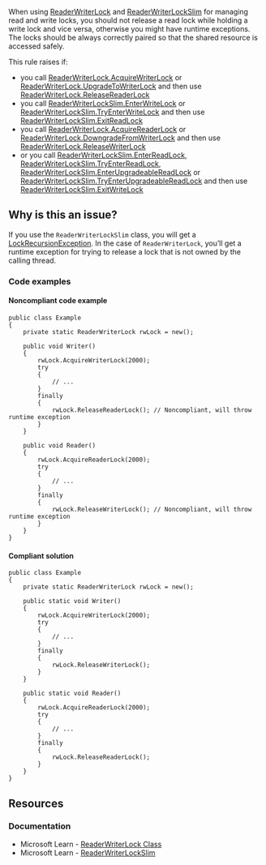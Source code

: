 When using [ReaderWriterLock](https://learn.microsoft.com/en-us/dotnet/api/system.threading.readerwriterlock) and [ReaderWriterLockSlim](https://learn.microsoft.com/en-us/dotnet/api/system.threading.readerwriterlockslim) for managing read and write locks,
you should not release a read lock while holding a write lock and vice versa, otherwise you might have runtime exceptions. The locks should be always
correctly paired so that the shared resource is accessed safely.

This rule raises if:

- you call [ReaderWriterLock.AcquireWriterLock](https://learn.microsoft.com/en-us/dotnet/api/system.threading.readerwriterlock.acquirewriterlock) or [ReaderWriterLock.UpgradeToWriterLock](https://learn.microsoft.com/en-us/dotnet/api/system.threading.readerwriterlock.upgradetowriterlock)
  and then use [ReaderWriterLock.ReleaseReaderLock](https://learn.microsoft.com/en-us/dotnet/api/system.threading.readerwriterlock.releasereaderlock)
- you call [ReaderWriterLockSlim.EnterWriteLock](https://learn.microsoft.com/en-us/dotnet/api/system.threading.readerwriterlockslim.enterwritelock) or
  [ReaderWriterLockSlim.TryEnterWriteLock](https://learn.microsoft.com/en-us/dotnet/api/system.threading.readerwriterlockslim.tryenterwritelock) and then use [ReaderWriterLockSlim.ExitReadLock](https://learn.microsoft.com/en-us/dotnet/api/system.threading.readerwriterlockslim.exitreadlock)
- you call [ReaderWriterLock.AcquireReaderLock](https://learn.microsoft.com/en-us/dotnet/api/system.threading.readerwriterlock.acquirereaderlock) or [ReaderWriterLock.DowngradeFromWriterLock](https://learn.microsoft.com/en-us/dotnet/api/system.threading.readerwriterlock.downgradefromwriterlock) and then use [ReaderWriterLock.ReleaseWriterLock](https://learn.microsoft.com/en-us/dotnet/api/system.threading.readerwriterlock.releasewriterlock)
- or you call [ReaderWriterLockSlim.EnterReadLock](https://learn.microsoft.com/en-us/dotnet/api/system.threading.readerwriterlockslim.enterreadlock), [ReaderWriterLockSlim.TryEnterReadLock](https://learn.microsoft.com/en-us/dotnet/api/system.threading.readerwriterlockslim.tryenterreadlock), [ReaderWriterLockSlim.EnterUpgradeableReadLock](https://learn.microsoft.com/en-us/dotnet/api/system.threading.readerwriterlockslim.enterupgradeablereadlock) or [ReaderWriterLockSlim.TryEnterUpgradeableReadLock](https://learn.microsoft.com/en-us/dotnet/api/system.threading.readerwriterlockslim.tryenterupgradeablereadlock) and then use [ReaderWriterLockSlim.ExitWriteLock](https://learn.microsoft.com/en-us/dotnet/api/system.threading.readerwriterlockslim.exitwritelock)

## Why is this an issue?

If you use the `ReaderWriterLockSlim` class, you will get a [LockRecursionException](https://learn.microsoft.com/en-us/dotnet/api/system.threading.lockrecursionexception). In the case of
`ReaderWriterLock`, you’ll get a runtime exception for trying to release a lock that is not owned by the calling thread.

### Code examples

#### Noncompliant code example

    public class Example
    {
        private static ReaderWriterLock rwLock = new();
    
        public void Writer()
        {
            rwLock.AcquireWriterLock(2000);
            try
            {
                // ...
            }
            finally
            {
                rwLock.ReleaseReaderLock(); // Noncompliant, will throw runtime exception
            }
        }
    
        public void Reader()
        {
            rwLock.AcquireReaderLock(2000);
            try
            {
                // ...
            }
            finally
            {
                rwLock.ReleaseWriterLock(); // Noncompliant, will throw runtime exception
            }
        }
    }

#### Compliant solution

    public class Example
    {
        private static ReaderWriterLock rwLock = new();
    
        public static void Writer()
        {
            rwLock.AcquireWriterLock(2000);
            try
            {
                // ...
            }
            finally
            {
                rwLock.ReleaseWriterLock();
            }
        }
    
        public static void Reader()
        {
            rwLock.AcquireReaderLock(2000);
            try
            {
                // ...
            }
            finally
            {
                rwLock.ReleaseReaderLock();
            }
        }
    }

## Resources

### Documentation

- Microsoft Learn - [ReaderWriterLock Class](https://learn.microsoft.com/en-us/dotnet/api/system.threading.readerwriterlock)
- Microsoft Learn - [ReaderWriterLockSlim](https://learn.microsoft.com/en-us/dotnet/api/system.threading.readerwriterlockslim)